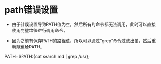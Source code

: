 # path错误设置

- 由于错误设置导致PATH值为空，然后所有的命令都无法调用，此时可以直接使用完整路径进行调用命令。

- 因为之前有保存PATH的路径值，所以可以通过“grep”命令过滤出值，然后重新赋值给PATH。

PATH=$PATH:{cat search.md | grep /usr};
